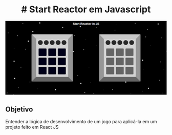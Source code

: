 <h1 align="center">
	# Start Reactor em Javascript
</h1>

![start-reactor-js-background](./assets/start-reactor-js-background.png)

## Objetivo

Entender a lógica de desenvolvimento de um jogo para aplicá-la em um projeto feito em React JS